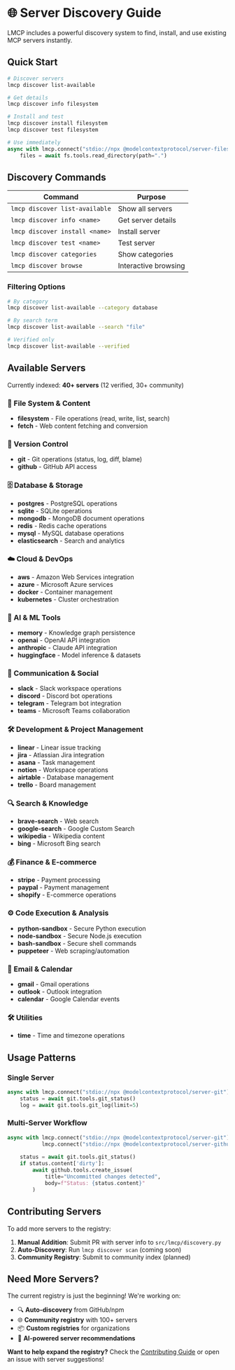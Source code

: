 # 🌐 Server Discovery Guide

LMCP includes a powerful discovery system to find, install, and use existing MCP servers instantly.

## Quick Start

```bash
# Discover servers
lmcp discover list-available

# Get details  
lmcp discover info filesystem

# Install and test
lmcp discover install filesystem
lmcp discover test filesystem
```

```python
# Use immediately
async with lmcp.connect("stdio://npx @modelcontextprotocol/server-filesystem ./") as fs:
    files = await fs.tools.read_directory(path=".")
```

## Discovery Commands

| Command | Purpose |
|---------|---------|
| `lmcp discover list-available` | Show all servers |
| `lmcp discover info <name>` | Get server details |
| `lmcp discover install <name>` | Install server |
| `lmcp discover test <name>` | Test server |
| `lmcp discover categories` | Show categories |
| `lmcp discover browse` | Interactive browsing |

### Filtering Options

```bash
# By category
lmcp discover list-available --category database

# By search term  
lmcp discover list-available --search "file"

# Verified only
lmcp discover list-available --verified
```

## Available Servers

Currently indexed: **40+ servers** (12 verified, 30+ community)

### 📁 File System & Content
- **filesystem** - File operations (read, write, list, search)
- **fetch** - Web content fetching and conversion

### 🔧 Version Control
- **git** - Git operations (status, log, diff, blame)
- **github** - GitHub API access

### 🗄️ Database & Storage
- **postgres** - PostgreSQL operations
- **sqlite** - SQLite operations
- **mongodb** - MongoDB document operations
- **redis** - Redis cache operations
- **mysql** - MySQL database operations
- **elasticsearch** - Search and analytics

### ☁️ Cloud & DevOps
- **aws** - Amazon Web Services integration
- **azure** - Microsoft Azure services
- **docker** - Container management
- **kubernetes** - Cluster orchestration

### 🤖 AI & ML Tools
- **memory** - Knowledge graph persistence
- **openai** - OpenAI API integration
- **anthropic** - Claude API integration
- **huggingface** - Model inference & datasets

### 💬 Communication & Social
- **slack** - Slack workspace operations
- **discord** - Discord bot operations
- **telegram** - Telegram bot integration
- **teams** - Microsoft Teams collaboration

### 🛠️ Development & Project Management
- **linear** - Linear issue tracking
- **jira** - Atlassian Jira integration
- **asana** - Task management
- **notion** - Workspace operations
- **airtable** - Database management
- **trello** - Board management

### 🔍 Search & Knowledge
- **brave-search** - Web search
- **google-search** - Google Custom Search
- **wikipedia** - Wikipedia content
- **bing** - Microsoft Bing search

### 💰 Finance & E-commerce
- **stripe** - Payment processing
- **paypal** - Payment management
- **shopify** - E-commerce operations

### ⚙️ Code Execution & Analysis
- **python-sandbox** - Secure Python execution
- **node-sandbox** - Secure Node.js execution
- **bash-sandbox** - Secure shell commands
- **puppeteer** - Web scraping/automation

### 📧 Email & Calendar
- **gmail** - Gmail operations
- **outlook** - Outlook integration
- **calendar** - Google Calendar events

### 🛠️ Utilities
- **time** - Time and timezone operations

## Usage Patterns

### Single Server
```python
async with lmcp.connect("stdio://npx @modelcontextprotocol/server-git") as git:
    status = await git.tools.git_status()
    log = await git.tools.git_log(limit=5)
```

### Multi-Server Workflow
```python
async with lmcp.connect("stdio://npx @modelcontextprotocol/server-git") as git, \
           lmcp.connect("stdio://npx @modelcontextprotocol/server-github") as github:
    
    status = await git.tools.git_status()
    if status.content['dirty']:
        await github.tools.create_issue(
            title="Uncommitted changes detected",
            body=f"Status: {status.content}"
        )
```

## Contributing Servers

To add more servers to the registry:

1. **Manual Addition**: Submit PR with server info to `src/lmcp/discovery.py`
2. **Auto-Discovery**: Run `lmcp discover scan` (coming soon)
3. **Community Registry**: Submit to community index (planned)

## Need More Servers?

The current registry is just the beginning! We're working on:

- 🔍 **Auto-discovery** from GitHub/npm
- 🌐 **Community registry** with 100+ servers  
- 📦 **Custom registries** for organizations
- 🤖 **AI-powered server recommendations**

**Want to help expand the registry?** Check the [Contributing Guide](CONTRIBUTING.md) or open an issue with server suggestions!